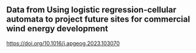 ## **Data from Using logistic regression-cellular automata to project future sites for commercial wind energy development**

https://doi.org/10.1016/j.apgeog.2023.103070
